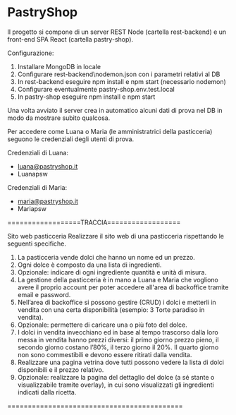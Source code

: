 # PastryShop
Il progetto si compone di un server REST Node (cartella rest-backend) e un front-end SPA React (cartella pastry-shop).


Configurazione:
1) Installare MongoDB in locale
2) Configurare rest-backend\nodemon.json con i parametri relativi al DB
3) In rest-backend eseguire npm install e npm start (necessario nodemon)
4) Configurare eventualmente pastry-shop\.env.test.local
5) In pastry-shop eseguire npm install e npm start

Una volta avviato il server crea in automatico alcuni dati di prova nel DB in modo da mostrare subito qualcosa.

Per accedere come Luana o Maria (le amministratrici della pasticceria) seguono le credenziali degli utenti di prova.

Credenziali di Luana:
- luana@pastryshop.it
- Luanapsw

Credenziali di Maria:
- maria@pastryshop.it
- Mariapsw



==================TRACCIA==================

Sito web pasticceria
Realizzare il sito web di una pasticceria rispettando le seguenti specifiche.
1. La pasticceria vende dolci che hanno un nome ed un prezzo.
2. Ogni dolce è composto da una lista di ingredienti.
3. Opzionale: indicare di ogni ingrediente quantità e unità di misura.
4. La gestione della pasticceria è in mano a Luana e Maria che vogliono avere il proprio
account per poter accedere all'area di backoffice tramite email e password.
5. Nell’area di backoffice si possono gestire (CRUD) i dolci e metterli in vendita con una
certa disponibilità (esempio: 3 Torte paradiso in vendita).
6. Opzionale: permettere di caricare una o più foto del dolce.
7. I dolci in vendita invecchiano ed in base al tempo trascorso dalla loro messa in vendita
hanno prezzi diversi: il primo giorno prezzo pieno, il secondo giorno costano l’80%, il
terzo giorno il 20%.
Il quarto giorno non sono commestibili e devono essere ritirati dalla vendita.
8. Realizzare una pagina vetrina dove tutti possono vedere la lista di dolci disponibili e il
prezzo relativo.
9. Opzionale: realizzare la pagina del dettaglio del dolce (a sé stante o visualizzabile
tramite overlay), in cui sono visualizzati gli ingredienti indicati dalla ricetta.

===========================================
